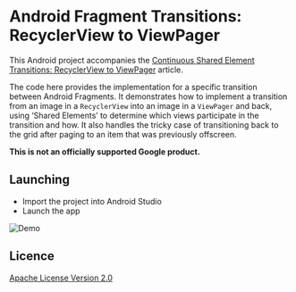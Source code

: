 # Android Fragment Transitions: RecyclerView to ViewPager

This Android project accompanies the [Continuous Shared Element Transitions: RecyclerView to ViewPager](https://goo.gl/Txqtds ) article. 

The code here provides the implementation for a specific transition between Android Fragments. 
It demonstrates how to implement a transition from an image in a `RecyclerView` into an image in a 
`ViewPager` and back, using ‘Shared Elements’ to determine which views participate in the transition 
and how. It also handles the tricky case of transitioning back to the grid after paging to an item 
that was previously offscreen.

**This is not an officially supported Google product.**

## Launching

* Import the project into Android Studio
* Launch the app

![Demo](doc/demo/app_demo.gif "Grid to Pager demo.")

## Licence
[Apache License Version 2.0](https://www.apache.org/licenses/LICENSE-2.0.txt)
